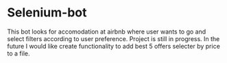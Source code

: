 # Selenium-bot
This bot looks for accomodation at airbnb where user wants to go and select filters according to user preference. Project is still in progress. In the future I would like create functionality to add best 5 offers selecter by price to a file. 
